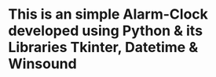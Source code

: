 # This is an simple Alarm-Clock developed using Python & its Libraries Tkinter, Datetime & Winsound
